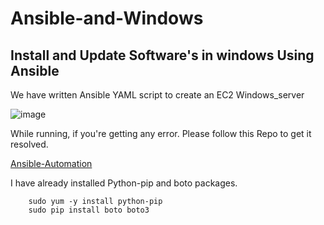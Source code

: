 # Ansible-and-Windows
 ## Install and Update Software's in windows Using Ansible

We have written Ansible YAML script to create an EC2 Windows_server 

![image](https://user-images.githubusercontent.com/67817741/183588577-e96aef3e-6448-4134-bfef-963ef5601431.png)

While running, if you're getting any error. Please follow this Repo to get it resolved.

 [Ansible-Automation](https://github.com/VenkatProjects/Ansible_Automation.git)

I have already installed Python-pip and boto packages.

		sudo yum -y install python-pip
		sudo pip install boto boto3
		
		
